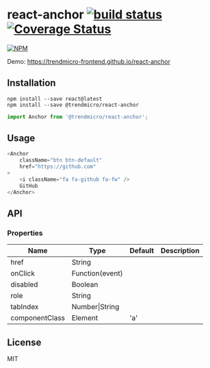 # react-anchor [![build status](https://travis-ci.org/trendmicro-frontend/react-anchor.svg?branch=master)](https://travis-ci.org/trendmicro-frontend/react-anchor) [![Coverage Status](https://coveralls.io/repos/github/trendmicro-frontend/react-anchor/badge.svg?branch=master)](https://coveralls.io/github/trendmicro-frontend/react-anchor?branch=master)

[![NPM](https://nodei.co/npm/@trendmicro/react-anchor.png?downloads=true&stars=true)](https://nodei.co/npm/@trendmicro/react-anchor/)

Demo: https://trendmicro-frontend.github.io/react-anchor

## Installation

```
npm install --save react@latest
npm install --save @trendmicro/react-anchor
```

```js
import Anchor from '@trendmicro/react-anchor';
```

## Usage

```js
<Anchor
    className="btn btn-default"
    href="https://github.com"
>
    <i className="fa fa-github fa-fw" />
    GitHub
</Anchor>
```


## API

### Properties

<table class="table table-bordered table-striped">
  <thead>
    <tr>
      <th style="width: 100px;">Name</th>
      <th style="width: 50px;">Type</th>
      <th>Default</th>
      <th>Description</th>
    </tr>
  </thead>
  <tbody>
    <tr>
      <td>href</td>
      <td>String</td>
      <td></td>
      <td></td>
    </tr>
    <tr>
      <td>onClick</td>
      <td>Function(event)</td>
      <td></td>
      <td></td>
    </tr>
    <tr>
      <td>disabled</td>
      <td>Boolean</td>
      <td></td>
      <td></td>
    </tr>
    <tr>
      <td>role</td>
      <td>String</td>
      <td></td>
      <td></td>
    </tr>
    <tr>
      <td>tabIndex</td>
      <td>Number|String</td>
      <td></td>
      <td></td>
    </tr>
    <tr>
      <td>componentClass</td>
      <td>Element</td>
      <td>'a'</td>
      <td></td>
    </tr>
  </tbody>
</table>

## License

MIT
